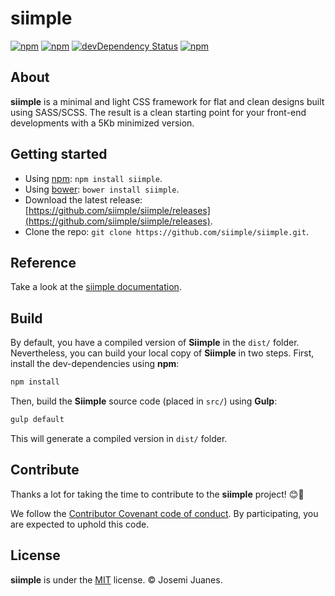 # siimple

[![npm](https://img.shields.io/npm/v/siimple.svg?style=flat-square)](https://www.npmjs.com/package/siimple)
[![npm](https://img.shields.io/npm/dt/siimple.svg?style=flat-square)](https://www.npmjs.com/package/siimple)
[![devDependency Status](https://david-dm.org/siimple/siimple/dev-status.svg?style=flat-square)](https://david-dm.org/siimple/siimple#info=devDependencies)
[![npm](https://img.shields.io/npm/l/siimple.svg?style=flat-square)](https://github.com/siimpl/siimple)


## About

**siimple** is a minimal and light CSS framework for flat and clean designs built using SASS/SCSS. The result is a clean starting point for your front-end developments with a 5Kb minimized version.

## Getting started

- Using [npm](http://npmjs.org/package/siimple): `npm install siimple`.
- Using [bower](http://bower.io): `bower install siimple`.
- Download the latest release: [https://github.com/siimple/siimple/releases](https://github.com/siimple/siimple/releases).
- Clone the repo: `git clone https://github.com/siimple/siimple.git`.

## Reference

Take a look at the [siimple documentation](http://siimple.juanes.xyz).

## Build

By default, you have a compiled version of **Siimple** in the `dist/` folder. Nevertheless, you can build your local copy of **Siimple** in two steps. First, install the dev-dependencies using **npm**:

```sh
npm install
```

Then, build the **Siimple** source code (placed in `src/`) using **Gulp**:

```sh
gulp default
```

This will generate a compiled version in `dist/` folder.


## Contribute

Thanks a lot for taking the time to contribute to the **siimple** project! :blush::tada:

We follow the [Contributor Covenant code of conduct](./CODE_OF_CONDUCT.md). By participating, you are expected to uphold this code. 


## License

**siimple** is under the [MIT](LICENSE) license. &copy; Josemi Juanes.
